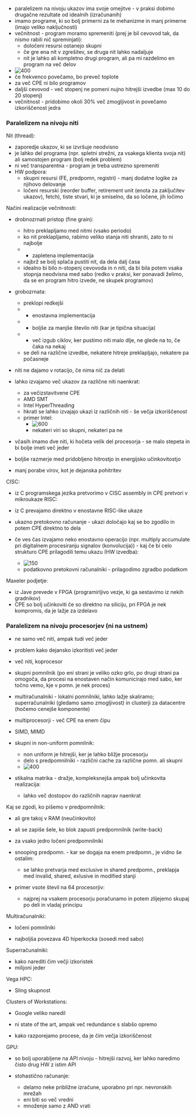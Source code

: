 - paralelizem na nivoju ukazov ima svoje omejitve - v praksi dobimo drugačne rezultate od idealnih (izračunanih)
- imamo programe, ki so bolj primerni za te mehanizme in manj primerne (imajo veliko naključnosti)
- večnitnost - program moramo spremeniti (prej je bil cevovod tak, da nismo rabili nič spreminjati):
	- določeni resursi ostanejo skupni
	- če gre ena nit v zgrešitev, se druga nit lahko nadaljuje
	- nit je lahko ali kompletno drugi program, ali pa mi razdelimo en program na več delov
- ![400](../../Images2/Pasted%20image%2020250114102956.png)
- če frekvenco povečamo, bo preveč toplote
- za več CPE ni bilo programov
- daljši cevovod - več stopenj ne pomeni nujno hitrejši izvedbe (max 10 do 20 stopenj)
- večnitnost - pridobimo okoli 30% več zmogljivost in povečamo izkoriščenost jedra

### Paralelizem na nivoju niti
Nit (thread):
- zaporedje ukazov, ki se izvršuje neodvisno
- je lahko del programa (npr. spletni strežni, za vsakega klienta svoja nit) ali samostojen program (bolj redek problem)
- ni več transparentna - program je treba ustrezno spremeniti
- HW podpora:
	- skupni resursi (FE, predpomn, registri) - manj dodatne logike za njihovo delovanje
	- ločeni resurski (reorder buffer, retirement unit (enota za zaključitev ukazov), fetch), tiste stvari, ki je smiselno, da so ločene, jih ločimo

Načini realizacije večnitnosti:
- drobnozrnati pristop (fine grain):
	- hitro preklapljamo med nitmi (vsako periodo)
	- ko nit preklapljamo, rabimo veliko stanja niti shraniti, zato to ni najbolje
	- - zapletena implementacija
	- najbrž se bolj splača pustiti nit, da dela dalj časa
	- idealno bi bilo n-stopenj cevovoda in n niti, da bi bila potem vsaka stopnja neodvisna med sabo (redko v praksi, ker ponavadi želimo, da se en program hitro izvede, ne skupek programov)
- grobozrnata:
	- preklopi redkejši
	- + enostavna implementacija
	- + boljše za manjše število niti (kar je tipična situacija)
	- - več izgub ciklov, ker pustimo niti malo dlje, ne glede na to, če čaka na nekaj
	- se deli na različne izvedbe, nekatere hitreje preklapljajo, nekatere pa počasneje

- niti ne dajamo v rotacijo, če nima nič za delati

- lahko izvajamo več ukazov za različne niti naenkrat:
	- za večizstavitvene CPE
	- AMD SMT
	- Intel HyperThreading
	- hkrati se lahko izvajajo ukazi iz različnih niti - še večja izkoriščenost
	- primer Intel:
		- ![600](../../Images2/Pasted%20image%2020250114105049.png)
		- nekateri viri so skupni, nekateri pa ne

- včasih imamo dve niti, ki hočeta velik del procesorja - se malo stepeta in bi bolje imeti več jeder
- boljše razmerje med pridobljeno hitrostjo in energijsko učinkovitostjo
- manj porabe virov, kot je dejanska pohitritev

CISC:
- iz C programskega jezika pretvorimo v CISC assembly in CPE pretvori v mikroukaze
RISC:
- iz C prevajamo direktno v enostavne RISC-like ukaze

- ukazno pretokovno računanje - ukazi določajo kaj se bo zgodilo in potem CPE direktno to dela
- če ves čas izvajamo neko enostavno operacijo (npr. multiply accumulate pri digitalnem procesiranju signalov (konvolucija)) - kaj če bi celo strukturo CPE prilagodili temu ukazu (HW izvedba):
	- ![150](../../Images2/Pasted%20image%2020250114105820.png)
	- podatkovno pretokovni računalniki - prilagodimo zgradbo podatkom

Maxeler podjetje:
- iz Jave prevede v FPGA (programirljivo vezje, ki ga sestavimo iz nekih gradnikov)
- CPE so bolj učinkoviti če so direktno na siliciju, pri FPGA je nek kompromis, da je lažje za izdelavo

### Paralelizem na nivoju procesorjev (ni na ustnem)

- ne samo več niti, ampak tudi več jeder
- problem kako dejansko izkoritisti več jeder

- več niti, koprocesor
- skupni pomnilnik (po eni strani je veliko ozko grlo, po drugi strani pa omogoča, da procesi na enostaven način komunicirajo med sabo, ker točno vemo, kje v pomn. je nek proces)
- multiračunalniki - lokalni pomnilniki, lahko lažje skaliramo; superračunalniki (gledamo samo zmogljivost) in clusterji za datacentre (hočemo cenejše komponente)
- multiprocesorji - več CPE na enem čipu

- SIMD, MIMD
- skupni in non-uniform pomnilnik:
	- non uniform je hitrejši, ker je lahko bližje procesorju
	- delo s predpomnilniki - različni cache za različne pomn. ali skupni
	- ![400](../../Images2/Pasted%20image%2020250114112940.png)
- stikalna matrika - dražje, kompleksnejša ampak bolj učinkovita realizacija:
	- lahko več dostopov do različnih naprav naenkrat

Kaj se zgodi, ko pišemo v predpomnilnik:
- ali gre takoj v RAM (neučinkovito)
- ali se zapiše šele, ko blok zapusti predpomnilnik (write-back)
- za vsako jedro ločeni predpomnilniki
- snooping predpomn. - kar se dogaja na enem predpomn., je vidno še ostalim:
	- se lahko pretvarja med exclusive in shared predpomn., preklapja med invalid, shared, exlusive in modified stanji

- primer vsote števil na 64 procesorjiv:
	- najprej na vsakem procesorju poračunamo in potem zlijejemo skupaj po deli in vladaj principu

Multiračunalniki:
- ločeni pomnilniki

- najboljša povezava 4D hiperkocka (sosedi med sabo)

Superračunalniki:
- kako narediti čim večji izkoristek
- milijoni jeder

Vega HPC:
- Sling skupnost

Clusters of Workstations:
- Google veliko naredil
- ni state of the art, ampak več redundance s slabšo opremo

- kako razporejamo procese, da je čim večja izkoriščenost

GPU:
- so bolj uporabljene na API nivoju - hitrejši razvoj, ker lahko naredimo čisto drug HW z istim API

- stohastično računanje:
	- delamo neke približne izračune, uporabno pri npr. nevronskih mrežah
	- eni biti so več vredni
	- množenje samo z AND vrati